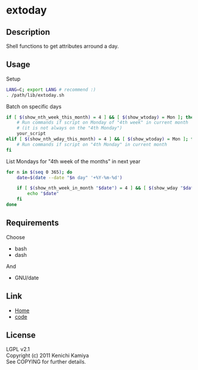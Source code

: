 extoday
========

Description
-------------

Shell functions to get attributes arround a day.

Usage
-------

Setup

```sh
LANG=C; export LANG # recommend :)
. /path/lib/extoday.sh
```

Batch on specific days

```sh
if [ $(show_nth_week_this_month) = 4 ] && [ $(show_wtoday) = Mon ]; then
    # Run commands if script on Monday of "4th week" in current month
    # (it is not always on the "4th Monday")
    your_script
elif [ $(show_nth_wday_this_month) = 4 ] && [ $(show_wtoday) = Mon ]; then
    # Run commands if script on "4th Monday" in current month
fi
```

List Mondays for "4th week of the months"  in next year

```sh
for n in $(seq 0 365); do
    date=$(date --date "$n day" '+%Y-%m-%d')

    if [ $(show_nth_week_in_month "$date") = 4 ] && [ $(show_wday "$date") = Mon ]; then
        echo "$date"
    fi
done
```

Requirements
---------------

Choose

* bash
* dash

And
  
* GNU/date

Link
-----

* [Home](http://kachick.github.com/extoday)
* [code](https://github.com/kachick/extoday)

License
---------

LGPL v2.1  
Copyright (c) 2011 Kenichi Kamiya  
See COPYING for further details.
